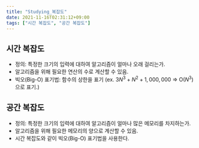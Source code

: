 ```yaml
---
title: "Studying_복잡도"
date: 2021-11-16T02:31:12+09:00
tags: ["시간 복잡도", "공간 복잡도"]
---
```


## 시간 복잡도
- 정의: 특정한 크기의 입력에 대하여 알고리즘이 얼마나 오래 걸리는가.
- 알고리즘을 위해 필요한 연산의 수로 계산할 수 있음.
- 빅오(Big-O) 표기법: 함수의 상한을 표기 (ex.  $3N^3 + N^2 + 1,000,000$ => O($N^3$)으로 표기.)

## 공간 복잡도
- 정의: 특정한 크기의 입력에 대하여 알고리즘이 얼마나 많은 메모리를 차지하는가.
- 알고리즘을 위해 필요한 메모리의 양으로 계산할 수 있음.
- 시간 복잡도와 같이 빅오(Big-O) 표기법을 사용한다. 


